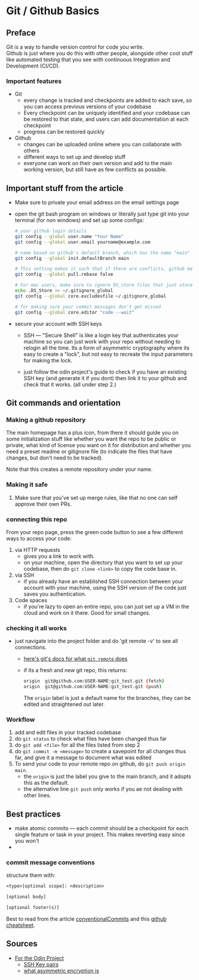 # Git / Github Basics

## Preface

Git is a way to handle version control for code you write.  
Github is just where you do this with other people, alongside other cool stuff like automated testing that you see with continuous Integration and Development (CI/CD).

### Important features

- Git
    - every change is tracked and checkpoints are added to each save, so you can access previous versions of your codebase
    - Every checkpoint can be uniquely identified and your codebase can be restored to that state, and users can add documentation at each checkpoint
    - progress can be restored quickly
- Github
    - changes can be uploaded online where you can collaborate with others
    - different ways to set up and develop stuff
    - everyone can work on their own version and add to the main working version, but still have as few conflicts as possible.

## Important stuff from the article

- Make sure to private your email address on the email settings page
- open the git bash program on windows or literally just type git into your terminal (for non windows) and set up some configs:

    ```sh
    # your github login details
    git config --global user.name "Your Name"
    git config --global user.email yourname@example.com

    # name based on github's default branch, which has the name "main"
    git config --global init.defaultBranch main 
    
    # This setting makes it such that if there are conflicts, github merges your branch instead of rebasing it and making it the new norm, where you cant properly revert any commits prior  
    git config --global pull.rebase false

    # For mac users, make sure to ignore DS_store files that just store file positions on your desktop
    echo .DS_Store >> ~/.gitignore_global
    git config --global core.excludesfile ~/.gitignore_global

    # for making sure your commit messages don't get missed
    git config --global core.editor "code --wait"
    ```

- secure your account with SSH keys
    - SSH &#8212; "Secure Shell" is like a login key that authenticates your machine so you can just work with your repo without needing to relogin all the time. Its a form of asymmetric cryptography where its easy to create a "lock", but not easy to recreate the input parameters for making the lock.

    - just follow the odin project's guide to check if you have an existing SSH key (and generate it if you dont) then link it to your github and check that it works. (all under step 2.)

## Git commands and orientation

### Making a github repository

The main homepage has a plus icon, from there it should guide you on some initialization stuff like whether you want the repo to be public or private, what kind of license you want on it for distribution and whether you need a preset readme or gitignore file (to indicate the files that have changes, but don't need to be tracked).

Note that this creates a remote repository under your name.

### Making it safe

1. Make sure that you've set up merge rules, like that no one can self approve their own PRs.

### connecting this repo

From your repo page, press the green code button to see a few different ways to access your code:

1. via HTTP requests
    - gives you a link to work with.
    - on your machine, open the directory that you want to set up your codebase, then do `git clone <link>` to copy the code base in.
2. via SSH
    - if you already have an established SSH connection between your account with your machine, using the SSH version of the code just saves you authentication.
3. Code spaces
    - if you're lazy to open an entire repo, you can just set up a VM in the cloud and work on it there. Good for small changes.

### checking it all works

- just navigate into the project folder and do 'git remote -v' to see all connections.
    - [here's git's docs for what `git remote` does](https://git-scm.com/docs/git-remote)
    - if its a fresh and new git repo, this returns:

        ```sh
        origin  git@github.com:USER-NAME:git_test.git (fetch)
        origin  git@github.com:USER-NAME:git_test.git (push) 
        ```

        The `origin` label is just a default name for the branches, they can be edited and straightened out later.

### Workflow

1. add and edit files in your tracked codebase
2. do `git status` to check what files have been changed thus far
3. do `git add <file>` for all the files listed from step 2
4. do `git commit -m <message>` to create a savepoint for all changes thus far, and give it a message to document what was edited
5. To send your code to your remote repo on github, do `git push origin main`.
    - the `origin` is just the label you give to the main branch, and it adopts this as the default.
    - the alternative line `git push` only works if you ae not dealing with other lines.

## Best practices

- make atomic commits &#8212; each commit should be a checkpoint for  each single feature or task in your project. This makes reverting easy since you won't
- 

### commit message conventions

structure them with:

```txt
<type>[optional scope]: <description>

[optional body]

[optional footer(s)]
```

Best to read from the article [conventionalCommits](https://www.conventionalcommits.org/en/v1.0.0/) and this [github cheatsheet](https://gist.github.com/qoomon/5dfcdf8eec66a051ecd85625518cfd13).

## Sources

- [For the Odin Project](https://www.theodinproject.com/lessons/foundations-setting-up-git)
    - [SSH Key pairs](https://winscp.net/eng/docs/ssh_keys)
    - [what asymmetric encryption is](https://www.youtube.com/watch?v=AQDCe585Lnc)
